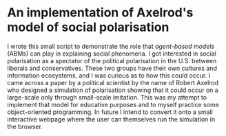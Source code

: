 # An implementation of Axelrod's model of social polarisation

I wrote this small script to demonstrate the role that *agent-based
models* (ABMs) can play in explaining social phenomena. I got interested
in social polarisation as a spectator of the political polarisation in 
the U.S. between liberals and conservatives. These two groups have their
own cultures and information ecosystems, and I was curious as to how
this could occur. I came across a paper by a political scientist by the
name of Robert Axelrod who designed a simulation of polarisation showing
that it could occur on a large-scale only through small-scale imitation. 
This was my attempt to implement that model for educative purposes and 
to myself practice some object-oriented programming. In future I intend
to convert it onto a small interactive webpage where the user can themselves
run the simulation in the browser.